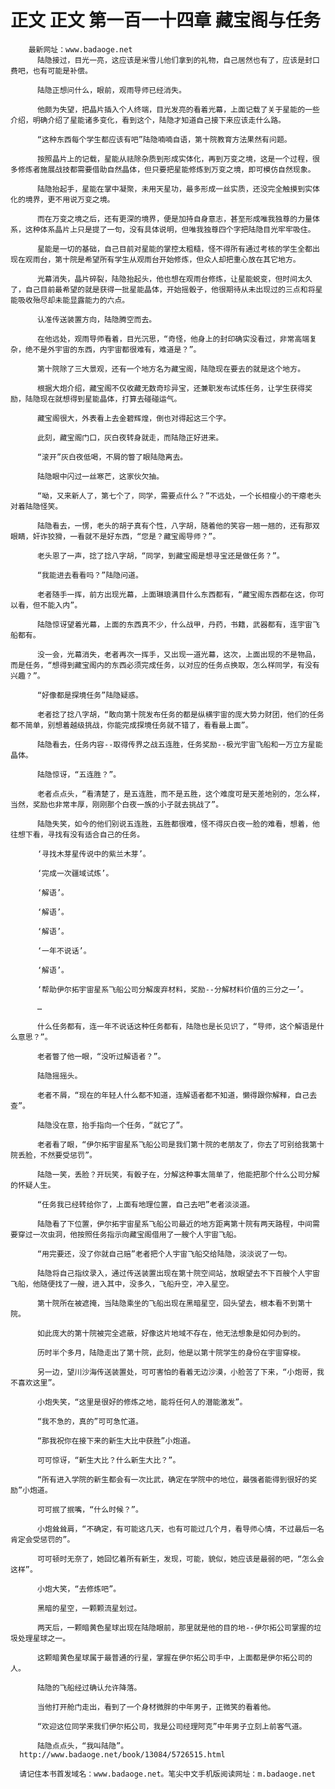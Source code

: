 # 正文 正文 第一百一十四章 藏宝阁与任务
        最新网址：www.badaoge.net
          陆隐接过，目光一亮，这应该是米雪儿他们拿到的礼物，自己居然也有了，应该是封口费吧，也有可能是补偿。
      
          陆隐正想问什么，眼前，观雨导师已经消失。
      
          他颇为失望，把晶片插入个人终端，目光发亮的看着光幕，上面记载了关于星能的一些介绍，明确介绍了星能诸多变化，看到这个，陆隐才知道自己接下来应该走什么路。
      
          “这种东西每个学生都应该有吧”陆隐喃喃自语，第十院教育方法果然有问题。
      
          按照晶片上的记载，星能从祛除杂质到形成实体化，再到万变之境，这是一个过程，很多修炼者施展战技都需要借助自然晶体，但只要把星能修炼到万变之境，即可模仿自然现象。
      
          陆隐抬起手，星能在掌中凝聚，未用天星功，最多形成一丝实质，还没完全触摸到实体化的境界，更不用说万变之境。
      
          而在万变之境之后，还有更深的境界，便是加持自身意志，甚至形成唯我独尊的力量体系，这种体系晶片上只是提了一句，没有具体说明，但唯我独尊四个字把陆隐目光牢牢吸住。
      
          星能是一切的基础，自己目前对星能的掌控太粗糙，怪不得所有通过考核的学生全都出现在观雨台，第十院是希望所有学生从观雨台开始修炼，但众人却把重心放在其它地方。
      
          光幕消失，晶片碎裂，陆隐抬起头，他也想在观雨台修炼，让星能蜕变，但时间太久了，自己目前最希望的就是获得一批星能晶体，开始摇骰子，他很期待从未出现过的三点和将星能吸收殆尽却未能显露能力的六点。
      
          认准传送装置方向，陆隐腾空而去。
      
          在他远处，观雨导师看着，目光沉思，“奇怪，他身上的封印确实没看过，非常高端复杂，绝不是外宇宙的东西，内宇宙都很难有，难道是？”。
      
          第十院除了三大景观，还有一个地方名为藏宝阁，陆隐现在要去的就是这个地方。
      
          根据大炮介绍，藏宝阁不仅收藏无数奇珍异宝，还兼职发布试炼任务，让学生获得奖励，陆隐现在就想得到星能晶体，打算去碰碰运气。
      
          藏宝阁很大，外表看上去金碧辉煌，倒也对得起这三个字。
      
          此刻，藏宝阁门口，灰白夜转身就走，而陆隐正好进来。
      
          “滚开”灰白夜低喝，不屑的瞥了眼陆隐离去。
      
          陆隐眼中闪过一丝寒芒，这家伙欠抽。
      
          “呦，又来新人了，第七个了，同学，需要点什么？”不远处，一个长相瘦小的干瘪老头对着陆隐怪笑。
      
          陆隐看去，一愣，老头的胡子真有个性，八字胡，随着他的笑容一翘一翘的，还有那双眼睛，奸诈狡猾，一看就不是好东西，“您是？藏宝阁导师？”。
      
          老头恩了一声，捻了捻八字胡，“同学，到藏宝阁是想寻宝还是做任务？”。
      
          “我能进去看看吗？”陆隐问道。
      
          老者随手一挥，前方出现光幕，上面琳琅满目什么东西都有，“藏宝阁东西都在这，你可以看，但不能入内”。
      
          陆隐惊讶望着光幕，上面的东西真不少，什么战甲，丹药，书籍，武器都有，连宇宙飞船都有。
      
          没一会，光幕消失，老者再次一挥手，又出现一道光幕，这次，上面出现的不是物品，而是任务，“想得到藏宝阁内的东西必须完成任务，以对应的任务点换取，怎么样同学，有没有兴趣？”。
      
          “好像都是探境任务”陆隐疑惑。
      
          老者捻了捻八字胡，“敢向第十院发布任务的都是纵横宇宙的庞大势力财团，他们的任务都不简单，别想着越级挑战，你能完成探境任务就不错了，看看最上面”。
      
          陆隐看去，任务内容--取得传界之战五连胜，任务奖励--极光宇宙飞船和一万立方星能晶体。
      
          陆隐惊讶，“五连胜？”。
      
          老者点点头，“看清楚了，是五连胜，而不是五胜，这个难度可是天差地别的，怎么样，当然，奖励也非常丰厚，刚刚那个白夜一族的小子就去挑战了”。
      
          陆隐失笑，如今的他们别说五连胜，五胜都很难，怪不得灰白夜一脸的难看，想着，他往想下看，寻找有没有适合自己的任务。
      
          ‘寻找木芽星传说中的紫兰木芽’。
      
          ‘完成一次疆域试炼’。
      
          ‘解语’。
      
          ‘解语’。
      
          ‘解语’。
      
          ‘一年不说话’。
      
          ‘解语’。
      
          ‘帮助伊尔拓宇宙星系飞船公司分解废弃材料，奖励--分解材料价值的三分之一’。
      
          …
      
          什么任务都有，连一年不说话这种任务都有，陆隐也是长见识了，“导师，这个解语是什么意思？”。
      
          老者瞥了他一眼，“没听过解语者？”。
      
          陆隐摇摇头。
      
          老者不屑，“现在的年轻人什么都不知道，连解语者都不知道，懒得跟你解释，自己去查”。
      
          陆隐没在意，抬手指向一个任务，“就它了”。
      
          老者看了眼，“伊尔拓宇宙星系飞船公司是我们第十院的老朋友了，你去了可别给我第十院丢脸，不然要受惩罚”。
      
          陆隐一笑，丢脸？开玩笑，有骰子在，分解这种事太简单了，他能把那个什么公司分解的怀疑人生。
      
          “任务我已经转给你了，上面有地理位置，自己去吧”老者淡淡道。
      
          陆隐看了下位置，伊尔拓宇宙星系飞船公司最近的地方距离第十院有两天路程，中间需要穿过一次虫洞，他按照任务指示向藏宝阁借用了一艘个人宇宙飞船。
      
          “用完要还，没了你就自己赔”老者把个人宇宙飞船交给陆隐，淡淡说了一句。
      
          陆隐将自己指纹录入，通过传送装置出现在第十院空间站，放眼望去不下百艘个人宇宙飞船，他随便找了一艘，进入其中，没多久，飞船升空，冲入星空。
      
          第十院所在被遮掩，当陆隐乘坐的飞船出现在黑暗星空，回头望去，根本看不到第十院。
      
          如此庞大的第十院被完全遮蔽，好像这片地域不存在，他无法想象是如何办到的。
      
          历时半个多月，陆隐走出了第十院，此刻，他是以第十院学生的身份在宇宙穿梭。
      
          另一边，望川沙海传送装置处，可可害怕的看着无边沙漠，小脸苦了下来，“小炮哥，我不喜欢这里”。
      
          小炮失笑，“这里是很好的修炼之地，能将任何人的潜能激发”。
      
          “我不急的，真的”可可急忙道。
      
          “那我祝你在接下来的新生大比中获胜”小炮道。
      
          可可惊讶，“新生大比？什么新生大比？”。
      
          “所有进入学院的新生都会有一次比武，确定在学院中的地位，最强者能得到很好的奖励”小炮道。
      
          可可抿了抿嘴，“什么时候？”。
      
          小炮耸耸肩，“不确定，有可能这几天，也有可能过几个月，看导师心情，不过最后一名肯定会受惩罚的”。
      
          可可顿时无奈了，她回忆着所有新生，发现，可能，貌似，她应该是最弱的吧，“怎么会这样”。
      
          小炮大笑，“去修炼吧”。
      
          黑暗的星空，一颗颗流星划过。
      
          两天后，一颗暗黄色星球出现在陆隐眼前，那里就是他的目的地--伊尔拓公司掌握的垃圾处理星球之一。
      
          这颗暗黄色星球属于最普通的行星，掌握在伊尔拓公司手中，上面都是伊尔拓公司的人。
      
          陆隐的飞船经过确认允许降落。
      
          当他打开舱门走出，看到了一个身材微胖的中年男子，正微笑的看着他。
      
          “欢迎这位同学来我们伊尔拓公司，我是公司经理阿克”中年男子立刻上前客气道。
      
          陆隐点点头，“我叫陆隐”。
      http://www.badaoge.net/book/13084/5726515.html
      
      请记住本书首发域名：www.badaoge.net。笔尖中文手机版阅读网址：m.badaoge.net